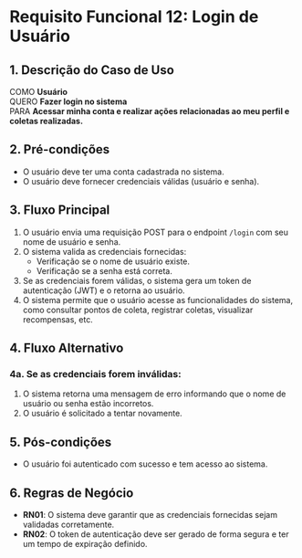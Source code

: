 # Requisito Funcional 12: Login de Usuário

## 1. Descrição do Caso de Uso
COMO **Usuário**  
QUERO **Fazer login no sistema**  
PARA **Acessar minha conta e realizar ações relacionadas ao meu perfil e coletas realizadas.**

## 2. Pré-condições
- O usuário deve ter uma conta cadastrada no sistema.
- O usuário deve fornecer credenciais válidas (usuário e senha).

## 3. Fluxo Principal
1. O usuário envia uma requisição POST para o endpoint `/login` com seu nome de usuário e senha.
2. O sistema valida as credenciais fornecidas:
   - Verificação se o nome de usuário existe.
   - Verificação se a senha está correta.
3. Se as credenciais forem válidas, o sistema gera um token de autenticação (JWT) e o retorna ao usuário.
4. O sistema permite que o usuário acesse as funcionalidades do sistema, como consultar pontos de coleta, registrar coletas, visualizar recompensas, etc.

## 4. Fluxo Alternativo

### 4a. Se as credenciais forem inválidas:
1. O sistema retorna uma mensagem de erro informando que o nome de usuário ou senha estão incorretos.
2. O usuário é solicitado a tentar novamente.

## 5. Pós-condições
- O usuário foi autenticado com sucesso e tem acesso ao sistema.

## 6. Regras de Negócio
- **RN01**: O sistema deve garantir que as credenciais fornecidas sejam validadas corretamente.
- **RN02**: O token de autenticação deve ser gerado de forma segura e ter um tempo de expiração definido.